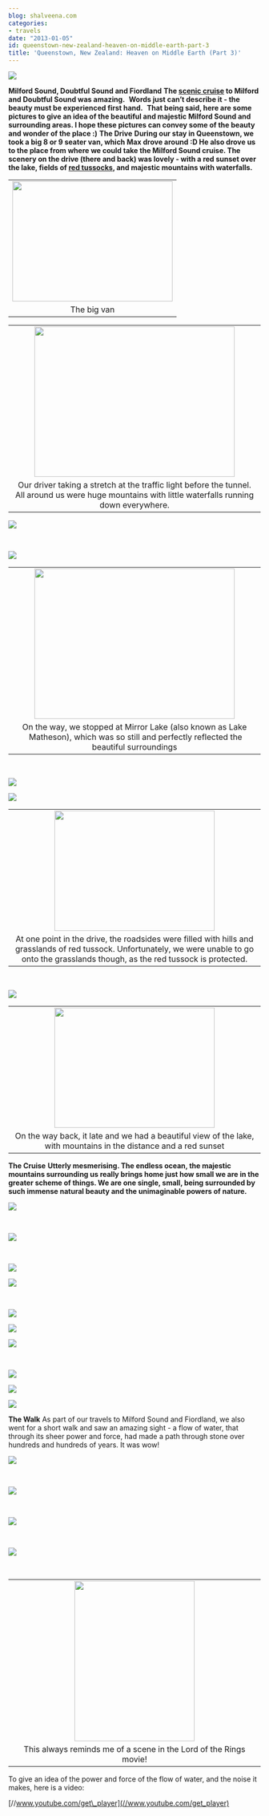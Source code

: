 ```yaml
---
blog: shalveena.com
categories:
- travels
date: "2013-01-05"
id: queenstown-new-zealand-heaven-on-middle-earth-part-3
title: 'Queenstown, New Zealand: Heaven on Middle Earth (Part 3)'
---
```


[![](https://shalveena.files.wordpress.com/2013/01/efd31-p1010892.jpg?w=300)](https://shalveena.files.wordpress.com/2013/01/efd31-p1010892.jpg)

**Milford Sound, Doubtful Sound and Fiordland** **The [scenic cruise](http://www.southerndiscoveries.co.nz/milford-sound/scenic-cruise) to Milford and Doubtful Sound was amazing.**  **Words just can’t describe it - the beauty must be experienced first hand.**  **That being said, here are some pictures to give an idea of the beautiful and majestic Milford Sound and surrounding areas. I hope these pictures can convey some of the beauty and wonder of the place :)** **The Drive** **During our stay in Queenstown, we took a big 8 or 9 seater van, which Max drove around :D He also drove us to the place from where we could take the Milford Sound cruise. The scenery on the drive (there and back) was lovely - with a red sunset over the lake, fields of [red tussocks](http://www.teara.govt.nz/en/grasslands/2/1), and majestic mountains with waterfalls.**

<table class="tr-caption-container" style="margin-left:auto;margin-right:auto;text-align:center;" cellspacing="0" cellpadding="0" align="center"><tbody><tr><td style="text-align:center;"><a style="margin-left:auto;margin-right:auto;" href="https://shalveena.files.wordpress.com/2013/01/9d6a0-136.jpg"><img src="https://shalveena.files.wordpress.com/2013/01/9d6a0-136.jpg?w=300" width="320" height="240" border="0"></a></td></tr><tr><td class="tr-caption" style="text-align:center;">The big van</td></tr></tbody></table>

<table class="tr-caption-container" style="margin-left:auto;margin-right:auto;text-align:center;" cellspacing="0" cellpadding="0" align="center"><tbody><tr><td style="text-align:center;"><a style="margin-left:auto;margin-right:auto;" href="https://shalveena.files.wordpress.com/2013/01/84d32-p1010885.jpg"><img src="https://shalveena.files.wordpress.com/2013/01/84d32-p1010885.jpg?w=300" width="400" height="300" border="0"></a></td></tr><tr><td class="tr-caption" style="text-align:center;">Our driver taking a stretch at the traffic light before the tunnel. All around us were huge mountains with little waterfalls running down everywhere.</td></tr></tbody></table>

[![](https://shalveena.files.wordpress.com/2013/01/acff9-p1010883.jpg?w=300)](https://shalveena.files.wordpress.com/2013/01/acff9-p1010883.jpg)

 

[![](https://shalveena.files.wordpress.com/2013/01/31788-p1010886.jpg?w=300)](https://shalveena.files.wordpress.com/2013/01/31788-p1010886.jpg)

<table class="tr-caption-container" style="margin-left:auto;margin-right:auto;text-align:center;" cellspacing="0" cellpadding="0" align="center"><tbody><tr><td style="text-align:center;"><a style="margin-left:auto;margin-right:auto;" href="https://shalveena.files.wordpress.com/2013/01/8bf1f-p1020004.jpg"><img src="https://shalveena.files.wordpress.com/2013/01/8bf1f-p1020004.jpg?w=300" width="400" height="300" border="0"></a></td></tr><tr><td class="tr-caption" style="text-align:center;">On the way, we stopped at Mirror Lake (also known as Lake &nbsp;Matheson), which was so still and perfectly reflected the beautiful surroundings</td></tr></tbody></table>

 

[![](https://shalveena.files.wordpress.com/2013/01/1d579-p1020005.jpg?w=225)](https://shalveena.files.wordpress.com/2013/01/1d579-p1020005.jpg)

[![](https://shalveena.files.wordpress.com/2013/01/d0863-156.jpg?w=225)](https://shalveena.files.wordpress.com/2013/01/d0863-156.jpg)

<table class="tr-caption-container" style="margin-left:auto;margin-right:auto;text-align:center;" cellspacing="0" cellpadding="0" align="center"><tbody><tr><td style="text-align:center;"><a style="margin-left:auto;margin-right:auto;" href="https://shalveena.files.wordpress.com/2013/01/bb534-p1020007.jpg"><img src="https://shalveena.files.wordpress.com/2013/01/bb534-p1020007.jpg?w=300" width="320" height="240" border="0"></a></td></tr><tr><td class="tr-caption" style="text-align:center;">At one point in the drive, the roadsides were filled with hills and grasslands of red tussock. Unfortunately, we were unable to go onto the grasslands though, as the red tussock is protected.</td></tr></tbody></table>

 

[![](https://shalveena.files.wordpress.com/2013/01/38a78-img_1379.jpg?w=300)](https://shalveena.files.wordpress.com/2013/01/38a78-img_1379.jpg)

<table class="tr-caption-container" style="margin-left:auto;margin-right:auto;text-align:center;" cellspacing="0" cellpadding="0" align="center"><tbody><tr><td style="text-align:center;"><a style="margin-left:auto;margin-right:auto;" href="https://shalveena.files.wordpress.com/2013/01/d65d5-p1020017.jpg"><img src="https://shalveena.files.wordpress.com/2013/01/d65d5-p1020017.jpg?w=300" width="320" height="240" border="0"></a></td></tr><tr><td class="tr-caption" style="text-align:center;">On the way back, it late and we had a beautiful view of the lake, with mountains in the distance and a red sunset</td></tr></tbody></table>

**The Cruise** **Utterly mesmerising. The endless ocean, the majestic mountains surrounding us really brings home just how small we are in the greater scheme of things. We are one single, small, being surrounded by such immense natural beauty and the unimaginable powers of nature.**

[![](https://shalveena.files.wordpress.com/2013/01/f4d65-149.jpg?w=225)](https://shalveena.files.wordpress.com/2013/01/f4d65-149.jpg)

 

[![](https://shalveena.files.wordpress.com/2013/01/eb748-p1010895.jpg?w=300)](https://shalveena.files.wordpress.com/2013/01/eb748-p1010895.jpg)

 

[![](https://shalveena.files.wordpress.com/2013/01/0657f-dscn1163.jpg?w=300)](https://shalveena.files.wordpress.com/2013/01/0657f-dscn1163.jpg)

[![](https://shalveena.files.wordpress.com/2013/01/47ddf-p1010914.jpg?w=300)](https://shalveena.files.wordpress.com/2013/01/47ddf-p1010914.jpg)

 

[![](https://shalveena.files.wordpress.com/2013/01/ea13a-p1010917.jpg?w=300)](https://shalveena.files.wordpress.com/2013/01/ea13a-p1010917.jpg)

[![](https://shalveena.files.wordpress.com/2013/01/edca3-p1010901.jpg?w=225)](https://shalveena.files.wordpress.com/2013/01/edca3-p1010901.jpg)

[![](images/d1c77-150.jpg)](https://shalveena.files.wordpress.com/2013/01/9ec20-154.jpg)

 [](https://shalveena.files.wordpress.com/2013/01/9ec20-154.jpg)

[](https://shalveena.files.wordpress.com/2013/01/9ec20-154.jpg)[![](https://shalveena.files.wordpress.com/2013/01/139c2-143.jpg?w=225)](https://shalveena.files.wordpress.com/2013/01/139c2-143.jpg)

[![](https://shalveena.files.wordpress.com/2013/01/6714c-p1010896.jpg?w=300)](https://shalveena.files.wordpress.com/2013/01/6714c-p1010896.jpg)

[![](https://shalveena.files.wordpress.com/2013/01/4a049-dscn1214.jpg?w=300)](https://shalveena.files.wordpress.com/2013/01/4a049-dscn1214.jpg)

**The Walk** As part of our travels to Milford Sound and Fiordland, we also went for a short walk and saw an amazing sight - a flow of water, that through its sheer power and force, had made a path through stone over hundreds and hundreds of years. It was wow!

[![](https://shalveena.files.wordpress.com/2013/01/51e1a-dscn1203.jpg?w=300)](https://shalveena.files.wordpress.com/2013/01/51e1a-dscn1203.jpg)

 

[![](https://shalveena.files.wordpress.com/2013/01/2813a-dscn1196.jpg?w=300)](https://shalveena.files.wordpress.com/2013/01/2813a-dscn1196.jpg)

 

[![](https://shalveena.files.wordpress.com/2013/01/624b7-160.jpg?w=225)](https://shalveena.files.wordpress.com/2013/01/624b7-160.jpg)

 

[![](https://shalveena.files.wordpress.com/2013/01/2b4b6-dscn1208.jpg?w=300)](https://shalveena.files.wordpress.com/2013/01/2b4b6-dscn1208.jpg)

 

<table class="tr-caption-container" style="margin-left:auto;margin-right:auto;text-align:center;" cellspacing="0" cellpadding="0" align="center"><tbody><tr><td style="text-align:center;"><a style="margin-left:auto;margin-right:auto;" href="https://shalveena.files.wordpress.com/2013/01/781d0-dscn1210.jpg"><img src="https://shalveena.files.wordpress.com/2013/01/781d0-dscn1210.jpg?w=225" width="240" height="320" border="0"></a></td></tr><tr><td class="tr-caption" style="text-align:center;">This always reminds me of a scene in the Lord of the Rings movie!</td></tr></tbody></table>

To give an idea of the power and force of the flow of water, and the noise it makes, here is a video:

[//www.youtube.com/get\_player](//www.youtube.com/get_player)
